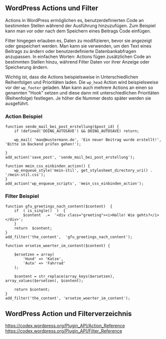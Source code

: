 
## WordPress Actions und Filter

Actions in WordPress ermöglichen es, benutzerdefinierten Code an bestimmten Stellen während der Ausführung hinzuzufügen. Zum Beispiel kann man vor oder nach dem Speichern eines Beitrags Code einfügen.

Filter hingegen erlauben es, Daten zu modifizieren, bevor sie angezeigt oder gespeichert werden. Man kann sie verwenden, um den Text eines Beitrags zu ändern oder benutzerdefinierte Datenbankabfragen anzupassen.
In einfachen Worten: Actions fügen zusätzlichen Code an bestimmten Stellen hinzu, während Filter Daten vor ihrer Anzeige oder Speicherung ändern.

Wichtig ist, dass die Actions beispielsweise in Unterschiedlichen Reihenfolgen und Prioritäten laden. Die `wp_head` Action wird beispielsweise vor der `wp_footer` geladen. Man kann auch mehrere Actions an einen so genannten "Hook" setzen und diese dann mit unterschiedlichen Prioritäten (Reihenfolge) festlegen. Je höher die Nummer desto später werden sie ausgeführt.


### Action Beispiel

```
function sende_mail_bei_post_erstellung($post_id) {
    if (defined('DOING_AUTOSAVE') && DOING_AUTOSAVE) return;

    wp_mail( 'max@mustermann.de', 'Ein neuer Beitrag wurde erstellt!', 'Bitte im Backend prüfen gehen!');

}
add_action('save_post', 'sende_mail_bei_post_erstellung');
```

```
function mein_css_einbinden_action() {
    wp_enqueue_style('mein-stil', get_stylesheet_directory_uri() . '/mein-stil.css');
}
add_action('wp_enqueue_scripts', 'mein_css_einbinden_action');

```


###  Filter Beispiel

```
function gfu_greetings_nach_content($content)  {
	if  ( is_single()  )  {
		$content  .=  '<div class="greeting"><i>Hallo! Wie gehts?</i></div>';
	}
	return  $content;
}
add_filter('the_content',  'gfu_greetings_nach_content');
```


```
function ersetze_woerter_im_content($content) {

    $ersetzen = array(
        'Hund' => 'Katze',
        'Auto' => 'Fahrrad'
    );

    $content = str_replace(array_keys($ersetzen), array_values($ersetzen), $content);

    return $content;
}
add_filter('the_content', 'ersetze_woerter_im_content');
```

## WordPress Action und Filterverzeichnis

https://codex.wordpress.org/Plugin_API/Action_Reference
https://codex.wordpress.org/Plugin_API/Filter_Reference

